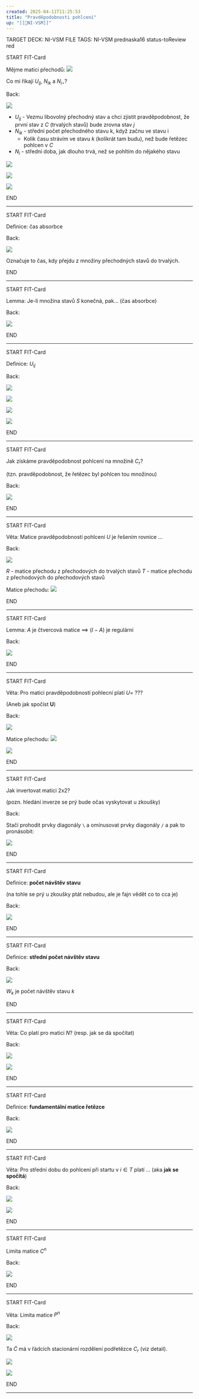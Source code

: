 ```yaml
---
created: 2025-04-11T11:25:53
title: "Pravděpodobnosti pohlcení"
up: "[[📖NI-VSM]]"
---
```


TARGET DECK: NI-VSM
FILE TAGS: NI-VSM prednaska16 status-toReview red

START
FIT-Card

Mějme matici přechodů:
![](../../Assets/Pasted%20image%2020250516155913.png)

Co mi říkají $U_{ij}$, $N_{ik}$ a $N_{i \circ }$?

Back:

![](../../Assets/Pasted%20image%2020250516160210.png)

- $U_{ij}$ - Vezmu libovolný přechodný stav a chci zjistit pravděpodobnost, že první stav z $C$ (trvalých stavů) bude zrovna stav $j$
- $N_{ik}$ - střední počet přechodného stavu k, když začnu ve stavu i
	- Kolik času strávím ve stavu $k$ (kolikrát tam budu), než bude řetězec pohlcen v $C$
- $N_i$ - střední doba, jak dlouho trvá, než se pohltím do nějakého stavu

<!-- DetailInfoStart -->
![](../../Assets/Pasted%20image%2020250411112710.png)

![](../../Assets/Pasted%20image%2020250411112705.png)
<!-- DetailInfoEnd -->

<!-- ExampleStart -->
![](../../Assets/Pasted%20image%2020250411112724.png)
<!-- ExampleEnd -->
<!--ID: 1746518364612-->
END

---


START
FIT-Card

Definice: čas absorbce

Back:

![](../../Assets/Pasted%20image%2020250411112735.png)

Označuje to čas, kdy přejdu z množiny přechodných stavů do trvalých.
<!--ID: 1746518364615-->
END

---


START
FIT-Card

Lemma: Je-li množina stavů $S$ konečná, pak... (čas absorbce)

Back:

![](../../Assets/Pasted%20image%2020250411112756.png)
<!--ID: 1746518364618-->
END

---


START
FIT-Card

Definice: $U_{ij}$

Back:

![](../../Assets/Pasted%20image%2020250411112827.png)

![](../../Assets/Pasted%20image%2020250516161230.png)

<!-- DetailInfoStart -->
![](../../Assets/Pasted%20image%2020250411112835.png)

![](../../Assets/Pasted%20image%2020250411130234.png)
<!-- DetailInfoEnd -->
<!--ID: 1746518364620-->
END

---


START
FIT-Card

Jak získáme pravděpodobnost pohlcení na množině $C_r$?

(tzn. pravděpodobnost, že řetězec byl pohlcen tou množinou)

Back:

![](../../Assets/Pasted%20image%2020250411112859.png)
<!--ID: 1746518364623-->
END

---


START
FIT-Card

Věta: Matice pravděpodobností pohlcení $U$ je řešením rovnice ...

Back:

![](../../Assets/Pasted%20image%2020250411112906.png)

$R$ - matice přechodu z přechodových do trvalých stavů
$T$ - matice přechodu z přechodových do přechodových stavů

Matice přechodu:
![](../../Assets/Pasted%20image%2020250516161641.png)
<!--ID: 1746518364626-->
END

---


START
FIT-Card

Lemma: $A$ je čtvercová matice $\implies$ $(I-A)$ je regulární

Back:

![](../../Assets/Pasted%20image%2020250411112950.png)
<!--ID: 1746518364628-->
END

---


START
FIT-Card

Věta: Pro matici pravděpodobností pohlecní platí $U = \ ???$

(Aneb jak spočíst $\textbf{U}$)

Back:

![](../../Assets/Pasted%20image%2020250411113028.png)

Matice přechodu:
![](../../Assets/Pasted%20image%2020250516161641.png)

<!-- ExerciseStart -->
![](../../Assets/Pasted%20image%2020250411113037.png)
<!-- ExerciseEnd -->
<!--ID: 1746518364631-->
END

---


START
FIT-Card

Jak invertovat matici 2x2?

(pozn. hledání inverze se prý bude očas vyskytovat u zkoušky)

Back:

Stačí prohodit prvky diagonály `\` a omínusovat prvky diagonály `/` a pak to pronásobit:

![](../../Assets/Pasted%20image%2020250411131531.png)
<!--ID: 1746518364634-->
END

---


START
FIT-Card

Definice: **počet návštěv stavu**

(na tohle se prý u zkoušky ptát nebudou, ale je fajn vědět co to cca je)

Back:

![](../../Assets/Pasted%20image%2020250411113051.png)
<!--ID: 1746518364637-->
END

---


START
FIT-Card

Definice: **střední počet návštěv stavu**

Back:

![](../../Assets/Pasted%20image%2020250411113106.png)

$W_k$ je počet návštěv stavu $k$
<!--ID: 1746518364640-->
END

---


START
FIT-Card

Věta: Co platí pro matici $N$? (resp. jak se dá spočítat)

Back:

![](../../Assets/Pasted%20image%2020250411113123.png)

<!-- ExerciseStart -->
![](../../Assets/Pasted%20image%2020250411113135.png)
<!-- ExerciseEnd -->
<!--ID: 1746518364643-->
END

---


START
FIT-Card

Definice: **fundamentální matice řetězce**

Back:

![](../../Assets/Pasted%20image%2020250411113151.png)
<!--ID: 1746518364647-->
END

---


START
FIT-Card

Věta: Pro střední dobu do pohlcení při startu v $i \in T$ platí $\dots$ (aka **jak se spočítá**)

Back:

![](../../Assets/Pasted%20image%2020250411113214.png)

<!-- ExampleStart -->
![](../../Assets/Pasted%20image%2020250411113224.png)
<!-- ExampleEnd -->
<!--ID: 1746518364649-->
END

---


START
FIT-Card

Limita matice $C^n$

Back:

![](../../Assets/Pasted%20image%2020250411113245.png)
<!--ID: 1746518364652-->
END

---


START
FIT-Card

Věta: Limita matice $P^n$

Back:

![](../../Assets/Pasted%20image%2020250411113300.png)

Ta $\widetilde{C}$ má v řádcích stacionární rozdělení podřetězce $C_r$ (viz detail).

<!-- ExampleStart -->
![](../../Assets/Pasted%20image%2020250411113309.png)
<!-- ExampleEnd -->

<!-- DetailInfoStart -->
![](../../Assets/Pasted%20image%2020250411113245.png)
<!-- DetailInfoEnd -->
<!--ID: 1746518364655-->
END

---
